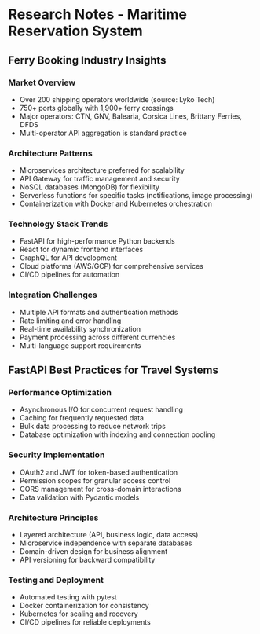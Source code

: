 # Research Notes - Maritime Reservation System

## Ferry Booking Industry Insights

### Market Overview
- Over 200 shipping operators worldwide (source: Lyko Tech)
- 750+ ports globally with 1,900+ ferry crossings
- Major operators: CTN, GNV, Balearia, Corsica Lines, Brittany Ferries, DFDS
- Multi-operator API aggregation is standard practice

### Architecture Patterns
- Microservices architecture preferred for scalability
- API Gateway for traffic management and security
- NoSQL databases (MongoDB) for flexibility
- Serverless functions for specific tasks (notifications, image processing)
- Containerization with Docker and Kubernetes orchestration

### Technology Stack Trends
- FastAPI for high-performance Python backends
- React for dynamic frontend interfaces
- GraphQL for API development
- Cloud platforms (AWS/GCP) for comprehensive services
- CI/CD pipelines for automation

### Integration Challenges
- Multiple API formats and authentication methods
- Rate limiting and error handling
- Real-time availability synchronization
- Payment processing across different currencies
- Multi-language support requirements

## FastAPI Best Practices for Travel Systems

### Performance Optimization
- Asynchronous I/O for concurrent request handling
- Caching for frequently requested data
- Bulk data processing to reduce network trips
- Database optimization with indexing and connection pooling

### Security Implementation
- OAuth2 and JWT for token-based authentication
- Permission scopes for granular access control
- CORS management for cross-domain interactions
- Data validation with Pydantic models

### Architecture Principles
- Layered architecture (API, business logic, data access)
- Microservice independence with separate databases
- Domain-driven design for business alignment
- API versioning for backward compatibility

### Testing and Deployment
- Automated testing with pytest
- Docker containerization for consistency
- Kubernetes for scaling and recovery
- CI/CD pipelines for reliable deployments

